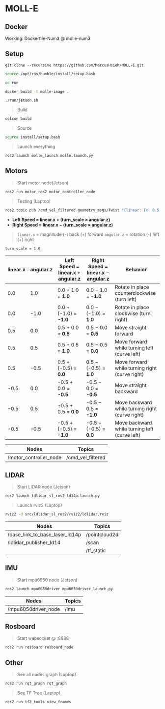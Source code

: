 # MOLL-E

## Docker
Working: Dockerfile-Num3 @ molle-num3

## Setup

```
git clone --recursive https://github.com/MarcusHsieh/MOLL-E.git
```
```bash
source /opt/ros/humble/install/setup.bash
```
```bash
cd run
```
```bash
docker build -t molle-image .
```
```bash
./run/jetson.sh
```
> Build
```bash
colcon build
```
> Source
```bash
source install/setup.bash
```
> Launch everything
```bash
ros2 launch molle_launch molle.launch.py
```

## Motors
> Start motor node(Jetson)
```bash
ros2 run motor_ros2 motor_controller_node
```
> Testing (Laptop)
```bash
ros2 topic pub /cmd_vel_filtered geometry_msgs/Twist "{linear: {x: 0.5, y: 0.0, z: 0.0}, angular: {x: 0.0, y: 0.0, z: 0.1}}"
```

- **Left Speed = linear.x + (turn_scale × angular.z)**
- **Right Speed = linear.x − (turn_scale × angular.z)**

> `linear.x` = magnitude (-) back (+) forward
> `angular.z` = rotation (-) left (+) right

```bash
turn_scale = 1.0
```

| linear.x | angular.z | Left Speed = linear.x + angular.z | Right Speed = linear.x − angular.z | Behavior                                            |
|----------|-----------|-----------------------------------|------------------------------------|-----------------------------------------------------|
| 0.0      | 1.0       | 0.0 + 1.0 = **1.0**               | 0.0 − 1.0 = **-1.0**               | Rotate in place counterclockwise (turn left)        |
| 0.0      | -1.0      | 0.0 + (-1.0) = **-1.0**           | 0.0 − (-1.0) = **1.0**             | Rotate in place clockwise (turn right)              |
| 0.5      | 0.0       | 0.5 + 0.0 = **0.5**               | 0.5 − 0.0 = **0.5**                | Move straight forward                               |
| 0.5      | 0.5       | 0.5 + 0.5 = **1.0**               | 0.5 − 0.5 = **0.0**                | Move forward while turning left (curve left)        |
| 0.5      | -0.5      | 0.5 + (-0.5) = **0.0**            | 0.5 − (-0.5) = **1.0**             | Move forward while turning right (curve right)      |
| -0.5     | 0.0       | -0.5 + 0.0 = **-0.5**             | -0.5 − 0.0 = **-0.5**              | Move straight backward                              |
| -0.5     | 0.5       | -0.5 + 0.5 = **0.0**              | -0.5 − 0.5 = **-1.0**              | Move backward while turning right (curve right)     |
| -0.5     | -0.5      | -0.5 + (-0.5) = **-1.0**          | -0.5 − (-0.5) = **0.0**            | Move backward while turning left (curve left)       |

| Nodes | Topics |
| --- | --- |
| /motor_controller_node | /cmd_vel_filtered |

## LIDAR

> Start LIDAR node (Jetson)
```bash
ros2 launch ldlidar_sl_ros2 ld14p.launch.py 
```

> Launch rviz2 (Laptop)
```bash
rviz2 -d src/ldlidar_sl_ros2/rviz2/ldlidar.rviz
```
| Nodes | Topics |
| --- | --- |
| /base_link_to_base_laser_ld14p | /pointcloud2d |
| /ldlidar_publisher_ld14 | /scan |
| | /tf_static|

## IMU
> Start mpu6950 node (Jetson)
```bash
ros2 launch mpu6050driver mpu6050driver_launch.py
```
| Nodes | Topics |
| --- | --- |
| /mpu6050driver_node | /imu |

## Rosboard
> Start websocket @ <ip>:8888
```bash
ros2 run rosboard rosboard_node
```

## Other
> See all nodes graph (Laptop)
```bash
ros2 run rqt_graph rqt_graph
```
> See TF Tree (Laptop)
```bash
ros2 run tf2_tools view_frames
```